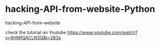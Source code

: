 # hacking-API-from-website-Python
hacking-API-from-website

check the tutorial on Youtube 
https://www.youtube.com/watch?v=9HMfQACLN3Q&t=283s
